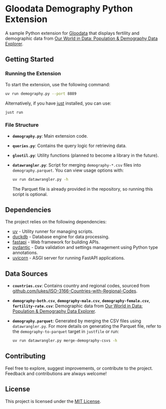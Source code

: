 # Gloodata Demography Python Extension


A sample Python extension for [Gloodata](https://gloodata.com/) that displays fertility and demographic data from [Our World in Data: Population & Demography Data Explorer](https://ourworldindata.org/explorers/population-and-demography).

## Getting Started

### Running the Extension

To start the extension, use the following command:

```sh
uv run demography.py --port 8889
```

Alternatively, if you have [just](https://github.com/casey/just) installed, you can use:

```sh
just run
```

### File Structure

- **`demography.py`**: Main extension code.
- **`queries.py`**: Contains the query logic for retrieving data.
- **`glootil.py`**: Utility functions (planned to become a library in the future).
- **`datawrangler.py`**: Script for merging `demography-*.csv` files into `demography.parquet`. You can view usage options with:
  
  ```sh
  uv run datawrangler.py -h
  ```
  
  The Parquet file is already provided in the repository, so running this script is optional.

## Dependencies

The project relies on the following dependencies:

- [uv](https://docs.astral.sh/uv/) - Utility runner for managing scripts.
- [duckdb](https://duckdb.org/docs/api/python/overview.html) - Database engine for data processing.
- [fastapi](https://fastapi.tiangolo.com/) - Web framework for building APIs.
- [pydantic](https://docs.pydantic.dev/latest/) - Data validation and settings management using Python type annotations.
- [uvicorn](https://www.uvicorn.org/) - ASGI server for running FastAPI applications.

## Data Sources

- **`countries.csv`**: Contains country and regional codes, sourced from [github.com/lukes/ISO-3166-Countries-with-Regional-Codes](https://github.com/lukes/ISO-3166-Countries-with-Regional-Codes/blob/master/all/all.csv).

- **`demography-both.csv`**, **`demography-male.csv`**, **`demography-female.csv`**, **`fertility-rate.csv`**: Demographic data from [Our World in Data: Population & Demography Data Explorer](https://ourworldindata.org/explorers/population-and-demography).

- **`demography.parquet`**: Generated by merging the CSV files using `datawrangler.py`. For more details on generating the Parquet file, refer to the `demography-to-parquet` target in `justfile` or run:
  
  ```sh
  uv run datawrangler.py merge-demography-csvs -h
  ```

## Contributing

Feel free to explore, suggest improvements, or contribute to the project. Feedback and contributions are always welcome!

## License

This project is licensed under the [MIT License](https://github.com/gloodata/ext-py-demography/blob/main/LICENSE).


